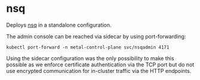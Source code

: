 # nsq

Deploys [nsq](https://nsq.io/) in a standalone configuration.

The admin console can be reached via sidecar by using port-forwarding:

```
kubectl port-forward -n metal-control-plane svc/nsqadmin 4171
```

Using the sidecar configuration was the only possibility to make this possible as we enforce certificate authentication via the TCP port but do not use encrypted communication for in-cluster traffic via the HTTP endpoints.

